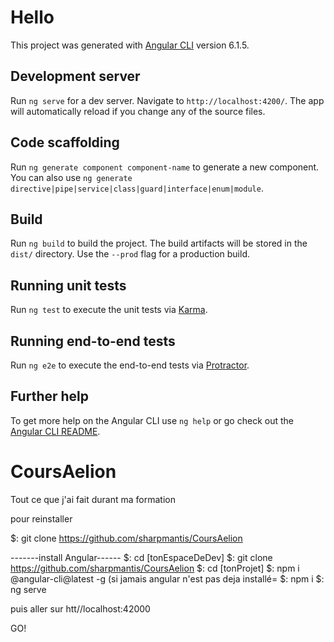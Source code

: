 # Hello

This project was generated with [Angular CLI](https://github.com/angular/angular-cli) version 6.1.5.

## Development server

Run `ng serve` for a dev server. Navigate to `http://localhost:4200/`. The app will automatically reload if you change any of the source files.

## Code scaffolding

Run `ng generate component component-name` to generate a new component. You can also use `ng generate directive|pipe|service|class|guard|interface|enum|module`.

## Build

Run `ng build` to build the project. The build artifacts will be stored in the `dist/` directory. Use the `--prod` flag for a production build.

## Running unit tests

Run `ng test` to execute the unit tests via [Karma](https://karma-runner.github.io).

## Running end-to-end tests

Run `ng e2e` to execute the end-to-end tests via [Protractor](http://www.protractortest.org/).

## Further help

To get more help on the Angular CLI use `ng help` or go check out the [Angular CLI README](https://github.com/angular/angular-cli/blob/master/README.md).
# CoursAelion
Tout ce que j'ai fait durant ma formation

pour reinstaller

$: git clone https://github.com/sharpmantis/CoursAelion

-------install Angular------
$: cd [tonEspaceDeDev]
$: git clone https://github.com/sharpmantis/CoursAelion
$: cd [tonProjet]
$: npm i @angular-cli@latest -g (si jamais angular n'est pas deja installé=
$: npm i
$: ng serve

puis aller sur htt//localhost:42000


GO!
